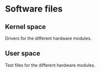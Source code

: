 # Software files

## Kernel space

Drivers for the different hardware modules.

## User space

Test files for the different hardware modules.